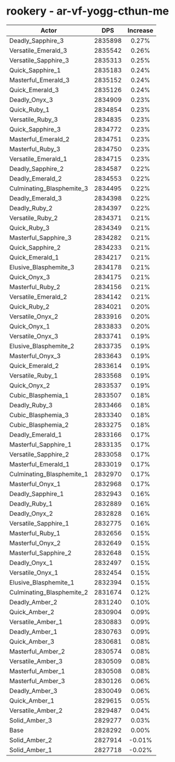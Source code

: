 # rookery - ar-vf-yogg-cthun-me
| Actor | DPS | Increase |
|---|:---:|:---:|
|Deadly_Sapphire_3|2835898|0.27%|
|Versatile_Emerald_3|2835542|0.26%|
|Versatile_Sapphire_3|2835313|0.25%|
|Quick_Sapphire_1|2835183|0.24%|
|Masterful_Emerald_3|2835152|0.24%|
|Quick_Emerald_3|2835126|0.24%|
|Deadly_Onyx_3|2834909|0.23%|
|Quick_Ruby_1|2834854|0.23%|
|Versatile_Ruby_3|2834835|0.23%|
|Quick_Sapphire_3|2834772|0.23%|
|Masterful_Emerald_2|2834751|0.23%|
|Masterful_Ruby_3|2834750|0.23%|
|Versatile_Emerald_1|2834715|0.23%|
|Deadly_Sapphire_2|2834587|0.22%|
|Deadly_Emerald_2|2834553|0.22%|
|Culminating_Blasphemite_3|2834495|0.22%|
|Deadly_Emerald_3|2834398|0.22%|
|Deadly_Ruby_2|2834397|0.22%|
|Versatile_Ruby_2|2834371|0.21%|
|Quick_Ruby_3|2834349|0.21%|
|Masterful_Sapphire_3|2834282|0.21%|
|Quick_Sapphire_2|2834233|0.21%|
|Quick_Emerald_1|2834217|0.21%|
|Elusive_Blasphemite_3|2834178|0.21%|
|Quick_Onyx_3|2834175|0.21%|
|Masterful_Ruby_2|2834156|0.21%|
|Versatile_Emerald_2|2834142|0.21%|
|Quick_Ruby_2|2834021|0.20%|
|Versatile_Onyx_2|2833916|0.20%|
|Quick_Onyx_1|2833833|0.20%|
|Versatile_Onyx_3|2833741|0.19%|
|Elusive_Blasphemite_2|2833735|0.19%|
|Masterful_Onyx_3|2833643|0.19%|
|Quick_Emerald_2|2833614|0.19%|
|Versatile_Ruby_1|2833568|0.19%|
|Quick_Onyx_2|2833537|0.19%|
|Cubic_Blasphemia_1|2833507|0.18%|
|Deadly_Ruby_3|2833466|0.18%|
|Cubic_Blasphemia_3|2833340|0.18%|
|Cubic_Blasphemia_2|2833275|0.18%|
|Deadly_Emerald_1|2833166|0.17%|
|Masterful_Sapphire_1|2833135|0.17%|
|Versatile_Sapphire_2|2833058|0.17%|
|Masterful_Emerald_1|2833019|0.17%|
|Culminating_Blasphemite_1|2832970|0.17%|
|Masterful_Onyx_1|2832968|0.17%|
|Deadly_Sapphire_1|2832943|0.16%|
|Deadly_Ruby_1|2832889|0.16%|
|Deadly_Onyx_2|2832828|0.16%|
|Versatile_Sapphire_1|2832775|0.16%|
|Masterful_Ruby_1|2832656|0.15%|
|Masterful_Onyx_2|2832649|0.15%|
|Masterful_Sapphire_2|2832648|0.15%|
|Deadly_Onyx_1|2832497|0.15%|
|Versatile_Onyx_1|2832454|0.15%|
|Elusive_Blasphemite_1|2832394|0.15%|
|Culminating_Blasphemite_2|2831674|0.12%|
|Deadly_Amber_2|2831240|0.10%|
|Quick_Amber_2|2830904|0.09%|
|Versatile_Amber_1|2830883|0.09%|
|Deadly_Amber_1|2830763|0.09%|
|Quick_Amber_3|2830681|0.08%|
|Masterful_Amber_2|2830574|0.08%|
|Versatile_Amber_3|2830509|0.08%|
|Masterful_Amber_1|2830508|0.08%|
|Masterful_Amber_3|2830126|0.06%|
|Deadly_Amber_3|2830049|0.06%|
|Quick_Amber_1|2829615|0.05%|
|Versatile_Amber_2|2829487|0.04%|
|Solid_Amber_3|2829277|0.03%|
|Base|2828292|0.00%|
|Solid_Amber_2|2827914|-0.01%|
|Solid_Amber_1|2827718|-0.02%|
